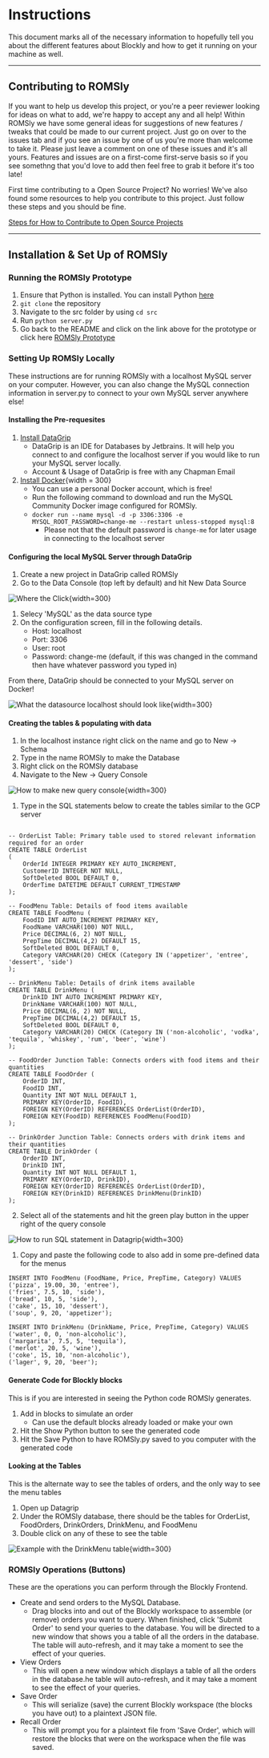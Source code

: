 # Instructions

This document marks all of the necessary information to hopefully tell you about the different features about Blockly and how to get it running on your machine as well.

---

## Contributing to ROMSly

If you want to help us develop this project, or you're a peer reviewer looking for ideas on what to add, we're happy to accept any and all help! Within ROMSly we have some general ideas for suggestions of new features / tweaks that could be made to our current project. Just go on over to the issues tab and if you see an issue by one of us you're more than welcome to take it. Please just leave a comment on one of these issues and it's all yours. Features and issues are on a first-come first-serve basis so if you see somethng that you'd love to add then feel free to grab it before it's too late!

First time contributing to a Open Source Project? No worries! We've also found some resources to help you contribute to this project. Just follow these steps and you should be fine.

[Steps for How to Contribute to Open Source Projects](https://dev.to/codesphere/how-to-start-contributing-to-open-source-projects-on-github-534n)

---

## Installation & Set Up of ROMSly

### Running the ROMSly Prototype

1. Ensure that Python is installed. You can install Python [here](https://www.python.org/downloads/)
2. `git clone` the repository
3. Navigate to the src folder by using `cd src`
4. Run ```python server.py```
5. Go back to the README and click on the link above for the prototype or click here [ROMSly Prototype](http://127.0.0.1:5000)

### Setting Up ROMSly Locally

These instructions are for running ROMSly with a localhost MySQL server on your computer. However, you can also change the MySQL connection information in server.py to connect to your own MySQL server anywhere else!

#### Installing the Pre-requesites

1. [Install DataGrip](https://www.jetbrains.com/datagrip/download/)
    - DataGrip is an IDE for Databases by Jetbrains. It will help you connect to and configure the localhost server if you would like to run your MySQL server locally.
    - Account & Usage of DataGrip is free with any Chapman Email
2. [Install Docker](https://docs.docker.com/get-docker/){width = 300}
    - You can use a personal Docker account, which is free!
    - Run the following command to download and run the MySQL Community Docker image configured for ROMSly.
    - `docker run --name mysql -d -p 3306:3306 -e MYSQL_ROOT_PASSWORD=change-me --restart unless-stopped mysql:8`
      - Please not that the default password is `change-me` for later usage in connecting to the localhost server

#### Configuring the local MySQL Server through DataGrip

1. Create a new project in DataGrip called ROMSly
2. Go to the Data Console (top left by default) and hit New Data Source


![Where the Click](https://github.com/ddinh0411/ROMSly/blob/main/docs/img/Screen%20Shot%202023-12-10%20at%201.11.52%20PM.png){width=300}

1. Selecy 'MySQL' as the data source type
2. On the configuration screen, fill in the following details. 
    - Host: localhost
    - Port: 3306
    - User: root
    - Password: change-me (default, if this was changed in the command then have whatever password you typed in)

From there, DataGrip should be connected to your MySQL server on Docker!

![What the datasource localhost should look like](https://github.com/ddinh0411/ROMSly/blob/main/docs/img/localhost_db.png){width=300}


#### Creating the tables & populating with data

1. In the localhost instance right click on the name and go to New -> Schema
2. Type in the name ROMSly to make the Database
3. Right click on the ROMSly database
4. Navigate to the New -> Query Console

![How to make new query console](https://github.com/ddinh0411/ROMSly/blob/main/docs/img/query_console.png){width=300}

1. Type in the SQL statements below to create the tables similar to the GCP server
```mysql

-- OrderList Table: Primary table used to stored relevant information required for an order
CREATE TABLE OrderList
(
    OrderId INTEGER PRIMARY KEY AUTO_INCREMENT,
    CustomerID INTEGER NOT NULL,
    SoftDeleted BOOL DEFAULT 0,
    OrderTime DATETIME DEFAULT CURRENT_TIMESTAMP
);

-- FoodMenu Table: Details of food items available
CREATE TABLE FoodMenu (
    FoodID INT AUTO_INCREMENT PRIMARY KEY,
    FoodName VARCHAR(100) NOT NULL,
    Price DECIMAL(6, 2) NOT NULL,
    PrepTime DECIMAL(4,2) DEFAULT 15,
    SoftDeleted BOOL DEFAULT 0,
    Category VARCHAR(20) CHECK (Category IN ('appetizer', 'entree', 'dessert', 'side')
);

-- DrinkMenu Table: Details of drink items available
CREATE TABLE DrinkMenu (
    DrinkID INT AUTO_INCREMENT PRIMARY KEY,
    DrinkName VARCHAR(100) NOT NULL,
    Price DECIMAL(6, 2) NOT NULL,
    PrepTime DECIMAL(4,2) DEFAULT 15,
    SoftDeleted BOOL DEFAULT 0,
    Category VARCHAR(20) CHECK (Category IN ('non-alcoholic', 'vodka', 'tequila', 'whiskey', 'rum', 'beer', 'wine')
);

-- FoodOrder Junction Table: Connects orders with food items and their quantities
CREATE TABLE FoodOrder (
    OrderID INT,
    FoodID INT,
    Quantity INT NOT NULL DEFAULT 1,
    PRIMARY KEY(OrderID, FoodID),
    FOREIGN KEY(OrderID) REFERENCES OrderList(OrderID),
    FOREIGN KEY(FoodID) REFERENCES FoodMenu(FoodID)
);

-- DrinkOrder Junction Table: Connects orders with drink items and their quantities
CREATE TABLE DrinkOrder (
    OrderID INT,
    DrinkID INT,
    Quantity INT NOT NULL DEFAULT 1,
    PRIMARY KEY(OrderID, DrinkID),
    FOREIGN KEY(OrderID) REFERENCES OrderList(OrderID),
    FOREIGN KEY(DrinkID) REFERENCES DrinkMenu(DrinkID)
);
```
2. Select all of the statements and hit the green play button in the upper right of the query console

![How to run SQL statement in Datagrip](https://github.com/ddinh0411/ROMSly/blob/main/docs/img/run_query.png){width=300}

1. Copy and paste the following code to also add in some pre-defined data for the menus
```mysql
INSERT INTO FoodMenu (FoodName, Price, PrepTime, Category) VALUES
('pizza', 19.00, 30, 'entree'),
('fries', 7.5, 10, 'side'),
('bread', 10, 5, 'side'),
('cake', 15, 10, 'dessert'),
('soup', 9, 20, 'appetizer');

INSERT INTO DrinkMenu (DrinkName, Price, PrepTime, Category) VALUES
('water', 0, 0, 'non-alcoholic'),
('margarita', 7.5, 5, 'tequila'),
('merlot', 20, 5, 'wine'),
('coke', 15, 10, 'non-alcoholic'),
('lager', 9, 20, 'beer');
```

#### Generate Code for Blockly blocks

This is if you are interested in seeing the Python code ROMSly generates.

1. Add in blocks to simulate an order
    - Can use the default blocks already loaded or make your own
2. Hit the Show Python button to see the generated code
3. Hit the Save Python to have ROMSly.py saved to you computer with the generated code

#### Looking at the Tables

This is the alternate way to see the tables of orders, and the only way to see the menu tables

1. Open up Datagrip
2. Under the ROMSly database, there should be the tables for OrderList, FoodOrders, DrinkOrders, DrinkMenu, and FoodMenu
3. Double click on any of these to see the table

![Example with the DrinkMenu table](https://github.com/ddinh0411/ROMSly/blob/main/docs/img/test_table.png){width=300}

### ROMSly Operations (Buttons)

These are the operations you can perform through the Blockly Frontend.

- Create and send orders to the MySQL Database.
    - Drag blocks into and out of the Blockly workspace to assemble (or remove) orders you want to query. When finished, click 'Submit Order' to send your queries to the database. You will be directed to a new window that shows you a table of all the orders in the database. The table will auto-refresh, and it may take a moment to see the effect of your queries.
- View Orders
    - This will open a new window which displays a table of all the orders in the database.he table will auto-refresh, and it may take a moment to see the effect of your queries.
- Save Order
    - This will serialize (save) the current Blockly workspace (the blocks you have out) to a plaintext JSON file. 
- Recall Order
    - This will prompt you for a plaintext file from 'Save Order', which will restore the blocks that were on the workspace when the file was saved.

